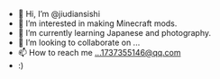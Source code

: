 - 👋 Hi, I’m @jiudiansishi
- 👀 I’m interested in making Minecraft mods.
- 🌱 I’m currently learning Japanese and photography.
- 💞️ I’m looking to collaborate on ...
- 📫 How to reach me ...1737355146@qq.com
- :)

<!---
jiudiansishi/jiudiansishi is a ✨ special ✨ repository because its `README.md` (this file) appears on your GitHub profile.
You can click the Preview link to take a look at your changes.
--->
